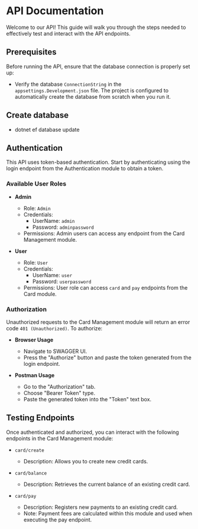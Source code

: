 # API Documentation

Welcome to our API! This guide will walk you through the steps needed to effectively test and interact with the API endpoints.

## Prerequisites

Before running the API, ensure that the database connection is properly set up:

- Verify the database `ConnectionString` in the `appsettings.Development.json` file. The project is configured to automatically create the database from scratch when you run it.

## Create database

 - dotnet ef database update

## Authentication

This API uses token-based authentication. Start by authenticating using the login endpoint from the Authentication module to obtain a token.

### Available User Roles

- **Admin**
  - Role: `Admin`
  - Credentials:
    - UserName: `admin`
    - Password: `adminpassword`
  - Permissions: Admin users can access any endpoint from the Card Management module.

- **User**
  - Role: `User`
  - Credentials:
    - UserName: `user`
    - Password: `userpassword`
  - Permissions: User role can access `card` and `pay` endpoints from the Card module.

### Authorization

Unauthorized requests to the Card Management module will return an error code `401 (Unauthorized)`. To authorize:

- **Browser Usage**
  - Navigate to SWAGGER UI.
  - Press the "Authorize" button and paste the token generated from the login endpoint.

- **Postman Usage**
  - Go to the "Authorization" tab.
  - Choose "Bearer Token" type.
  - Paste the generated token into the "Token" text box.

## Testing Endpoints

Once authenticated and authorized, you can interact with the following endpoints in the Card Management module:

- `card/create`
  - Description: Allows you to create new credit cards.

- `card/balance`
  - Description: Retrieves the current balance of an existing credit card.

- `card/pay`
  - Description: Registers new payments to an existing credit card.
  - Note: Payment fees are calculated within this module and used when executing the pay endpoint.

